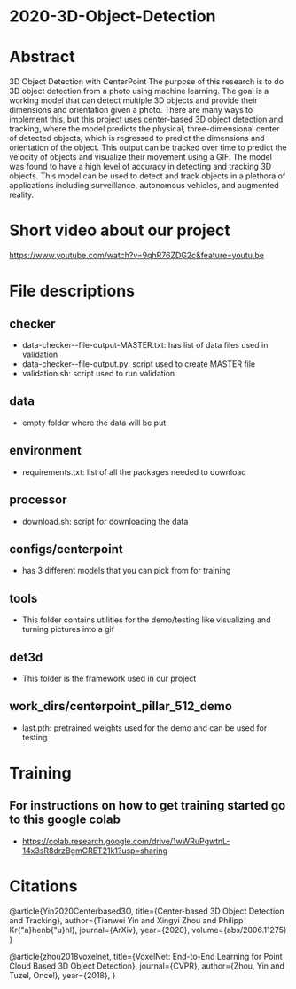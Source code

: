 # 2020-3D-Object-Detection

# Abstract

3D Object Detection with CenterPoint The purpose of this research is to do 3D object detection from a photo using machine learning. The goal is a working model that can detect multiple 3D objects and provide their dimensions and orientation given a photo. There are many ways to implement this, but this project uses center-based 3D object detection and tracking, where the model predicts the physical, three-dimensional center of detected objects, which is regressed to predict the dimensions and orientation of the object. This output can be tracked over time to predict the velocity of objects and visualize their movement using a GIF. The model was found to have a high level of accuracy in detecting and tracking 3D objects. This model can be used to detect and track objects in a plethora of applications including surveillance, autonomous vehicles, and augmented reality.

# Short video about our project

https://www.youtube.com/watch?v=9qhR76ZDG2c&feature=youtu.be

# File descriptions

## checker

- data-checker--file-output-MASTER.txt: has list of data files used in validation
- data-checker--file-output.py: script used to create MASTER file
- validation.sh: script used to run validation

## data

- empty folder where the data will be put

## environment

- requirements.txt: list of all the packages needed to download

## processor

- download.sh: script for downloading the data

## configs/centerpoint

- has 3 different models that you can pick from for training

## tools

- This folder contains utilities for the demo/testing like visualizing and turning pictures into a gif

## det3d

- This folder is the framework used in our project

## work_dirs/centerpoint_pillar_512_demo

- last.pth: pretrained weights used for the demo and can be used for testing

# Training

## For instructions on how to get training started go to this google colab

- https://colab.research.google.com/drive/1wWRuPgwtnL-14x3sR8drzBgmCRET21k1?usp=sharing


# Citations

@article{Yin2020Centerbased3O,
  title={Center-based 3D Object Detection and Tracking},
  author={Tianwei Yin and Xingyi Zhou and Philipp Kr{\"a}henb{\"u}hl},
  journal={ArXiv},
  year={2020},
  volume={abs/2006.11275}
}

@article{zhou2018voxelnet,
   title={VoxelNet: End-to-End Learning for Point Cloud Based 3D Object Detection},
   journal={CVPR},
   author={Zhou, Yin and Tuzel, Oncel},
   year={2018},
}